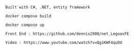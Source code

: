 ```
Built with C#, .NET, entity framework
```

```
docker compose build
```

```
docker compose up
```

```
Front End : https://github.com/dennis2908/net_LegoasFE
```

```
Video : https://www.youtube.com/watch?v=QgiKWF4quDU
```